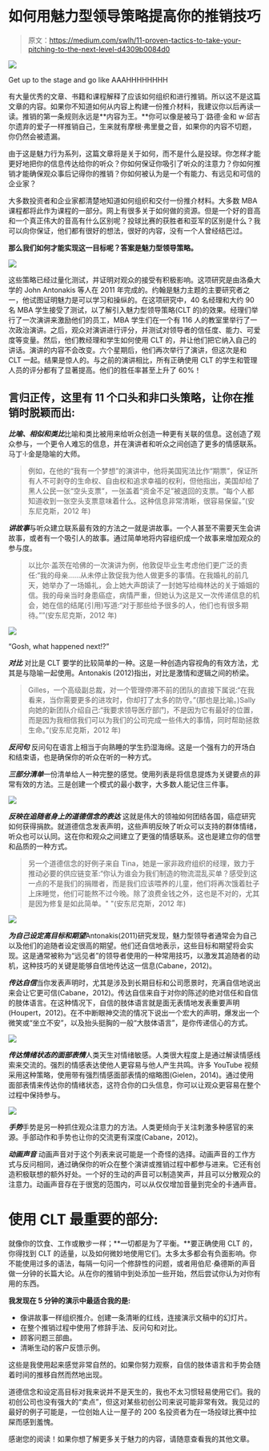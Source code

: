 # 如何用魅力型领导策略提高你的推销技巧

> 原文：<https://medium.com/swlh/11-proven-tactics-to-take-your-pitching-to-the-next-level-d4309b0084d0>

![](img/c6c6d8556d17fb57c6f3a038c09eabc5.png)

Get up to the stage and go like AAAHHHHHHHH

有大量优秀的文章、书籍和课程解释了应该如何组织和进行推销。所以这不是这篇文章的内容。如果你不知道如何从内容上构建一份推介材料，我建议你以后再读一读。推销的第一条规则永远是**内容为王。**你可以像是被马丁·路德·金和 w·邱吉尔遗弃的爱子一样推销自己，生来就有摩根·弗里曼之音，如果你的内容不切题，你仍然会被遗漏。

由于这是魅力行为系列，这篇文章将是关于如何，而不是什么是投球。你怎样才能更好地把你的信息传达给你的听众？你如何保证你吸引了听众的注意力？你如何推销才能确保观众事后记得你的推销？你如何被认为是一个有能力、有远见和可信的企业家？

大多数投资者和企业家都清楚地知道如何组织和交付一份推介材料。大多数 MBA 课程都将此作为课程的一部分。网上有很多关于如何做的资源。但是一个好的音高和一个真正伟大的音高有什么区别呢？投球比赛的获胜者和亚军的区别是什么？我可以向你保证，他们都有很好的想法，很好的内容，没有一个人曾经结巴过。

**那么我们如何才能实现这一目标呢？答案是魅力型领导策略。**

![](img/b08dcd37d3cd21bda5d8ab0dd866e2aa.png)

这些策略已经过量化测试，并证明对观众的接受有积极影响。这项研究是由洛桑大学的 John Antonakis 等人在 2011 年完成的。约翰是魅力主题的主要研究者之一，他试图证明魅力是可以学习和操纵的。在这项研究中，40 名经理和大约 90 名 MBA 学生接受了测试，以了解引入魅力型领导策略(CLT 的)的效果。经理们举行了一次演讲来激励他们的员工，MBA 学生们在一个有 116 人的教室里举行了一次政治演讲。之后，观众对演讲进行评分，并测试对领导者的信任度、能力、可爱度等变量。然后，他们教经理和学生如何使用 CLT 的，并让他们把它纳入自己的讲话。演讲的内容不会改变。六个星期后，他们再次举行了演讲，但这次是和 CLT 一起。结果是惊人的。与之前的演讲相比，所有正确使用 CLT 的学生和管理人员的评分都有了显著提高。他们的胜任率甚至上升了 60%！

## 言归正传，这里有 11 个口头和非口头策略，让你在推销时脱颖而出:

***比喻、相似和类比***比喻和类比被用来给听众创造一种更有关联的信息。这创造了观众参与，一个更令人难忘的信息，并在演讲者和听众之间创造了更多的情感联系。马丁·l·金是隐喻的大师。

> 例如，在他的“我有一个梦想”的演讲中，他将美国宪法比作“期票”，保证所有人不可剥夺的生命权、自由权和追求幸福的权利，但他指出，美国却给了黑人公民一张“空头支票”，一张盖着“资金不足”被退回的支票。“每个人都知道收到一张空头支票意味着什么。这种信息非常清晰，很容易保留。”(安东尼克斯，2012 年)

***讲故事***与听众建立联系最有效的方法之一就是讲故事。一个人甚至不需要天生会讲故事，或者有一个吸引人的故事。通过简单地将内容组织成一个故事来增加观众的参与度。

> 以比尔·盖茨在哈佛的一次演讲为例，他敦促毕业生考虑他们更广泛的责任:“我的母亲……从未停止敦促我为他人做更多的事情。在我婚礼的前几天，她举办了一场婚礼，会上她大声朗读了一封她写给梅林达的关于婚姻的信。我的母亲当时身患癌症，病情严重，但她认为这是又一次传递信息的机会，她在信的结尾(引用)写道:“对于那些给予很多的人，他们也有很多期待。””(安东尼克斯，2012 年)

![](img/cecd84d634d01d1b92fadeef6152efa2.png)

“Gosh, what happened next!?”

***对比*** 对比是 CLT 要学的比较简单的一种。这是一种创造内容视角的有效方法，尤其是与隐喻一起使用。Antonakis (2012)指出，对比是激情和逻辑之间的桥梁。

> Gilles，一个高级副总裁，对一个管理停滞不前的团队的直接下属说:“在我看来，当你需要更多的进攻时，你却打了太多的防守。”(那也是比喻。)Sally 向她的新团队介绍自己:“我要求领导医疗部门，不是因为它有最好的位置，而是因为我相信我们可以为我们的公司完成一些伟大的事情，同时帮助拯救生命。”(安东尼克斯，2012 年)

***反问句*** 反问句在语言上相当于向熟睡的学生扔湿海绵。这是一个强有力的开场白和结束语，也是确保你的听众在听的一种方式。

***三部分清单***一份清单给人一种完整的感觉。使用列表是将信息提炼为关键要点的非常有效的方法。三是创建一个模式的最小数字，大多数人能记住三件事。

![](img/4056d7736299547f32adc3754c8bf8db.png)

***反映在追随者身上的道德信念的表达*** 这就是伟大的领袖如何团结各国，癌症研究如何获得捐款。就道德信念发表声明，这些声明反映了听众可以支持的群体情绪，听众也可以认同。这在你和观众之间建立了更强的情感联系。这也是建立你的信誉和品质的一种方式。

> 另一个道德信念的好例子来自 Tina，她是一家非政府组织的经理，致力于推动必要的供应链变革:“你认为谁会为我们制造的物流混乱买单？感受到这一点的不是我们的捐赠者，而是我们应该喂养的儿童，他们将再次饿着肚子上床睡觉，他们可能熬不过今晚。除了浪费金钱之外，这也是不对的，尤其是因为修复是如此简单。" "(安东尼克斯，2012 年)

![](img/adce10c9091cb9b99f3a26b7bb08bdee.png)

***为自己设定高目标和期望***Antonakis(2011)研究发现，魅力型领导者通常会为自己以及他们的追随者设定很高的期望。他们还自信地表示，这些目标和期望将会实现。这是通常被称为“远见者”的领导者使用的一种常用技巧，以激发其追随者的动机，这种技巧的关键是能够自信地传达这一信息(Cabane，2012)。

***传达自信***当你发表声明时，尤其是涉及到长期目标和公司愿景时，充满自信地说出来会让它更可信(Cabane，2012)。传达自信来自于对你的陈述的绝对信任和自信的肢体语言。在这种情况下，自信的肢体语言就是面无表情地发表重要声明(Houpert，2012)。在不中断眼神交流的情况下说出一个宏大的声明，爆发出一个微笑或“坐立不安”，以及抬头挺胸的一般“大肢体语言”，是你传递信心的方式。

![](img/726dc885f0460f92943948fbf227bb3b.png)

***传达情绪状态的面部表情***人类天生对情绪敏感。人类很大程度上是通过解读情感线索来交流的。强烈的情感表达使他人更容易与他人产生共鸣。许多 YouTube 视频采用这种策略，使用带有强烈情感面部表情的缩略图(Gielen，2014)。通过使用面部表情来传达你的情绪状态，这符合你的口头信息，你可以让观众更容易在整个过程中保持参与。

![](img/1bcbc5c1040ba99139e2bc0928f2f6fa.png)

***手势***手势是另一种抓住观众注意力的方法。人类更倾向于关注刺激多种感官的来源。手部动作和手势也让你的交流更有深度(Cabane，2012)。

***动画声音*** 动画声音对于这个列表来说可能是一个奇怪的选择。动画声音的工作方式与反问相同，通过确保你的听众在整个演讲或推销过程中都参与进来。它还有创造积极联想的额外好处。一个好的生动的声音可以制造笑声，并且可以分散观众的注意力。动画声音存在于很宽的范围内，可以从仅仅增加音量到完全的卡通声音。

# 使用 CLT 最重要的部分:

就像你的饮食、工作或散步一样；**一切都是为了平衡。**要正确使用 CLT 的，你得找到 CLT 的适量，以及如何微妙地使用它们。太多太多都会有负面影响。你不能使用过多的语法，每隔一句问一个修辞性的问题，或者用伯尼·桑德斯的声音做一分钟的长篇大论。从在你的推销中到处添加一些开始，然后尝试你认为对你有用的东西。

**我发现在 5 分钟的演示中最适合我的是:**

*   像讲故事一样组织推介。创建一条清晰的红线，连接演示文稿中的幻灯片。
*   在整个推销过程中使用了修辞手法、反问句和对比。
*   顾客问题三部曲。
*   清晰生动的客户反馈示例。

这些是我使用起来感觉非常自然的。如果你努力观察，自信的肢体语言和手势会随着时间的推移自然而然地出现。

道德信念和设定高目标对我来说并不是天生的，我也不太习惯轻易使用它们。我的初创公司也没有强大的“卖点”，但这对某些初创公司来说可能非常有效。我见过的最好的例子可能是，一位创始人让一屋子的 200 名投资者为在一场投球比赛中拉屎而感到羞愧。

感谢您的阅读！如果你想了解更多关于魅力的内容，请随意查看我的其他文章。